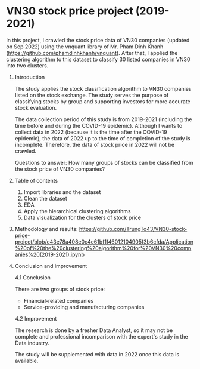 # VN30 stock price project (2019-2021)

In this project, I crawled the stock price data of VN30 companies (updated on Sep 2022) using the vnquant library of Mr. Pham Dinh Khanh (https://github.com/phamdinhkhanh/vnquant). After that, I applied the clustering algorithm to this dataset to classify 30 listed companies in VN30 into two clusters.

1. Introduction

    The study applies the stock classification algorithm to VN30 companies listed on the stock exchange. The study serves the purpose of classifying stocks by group and supporting investors for more accurate stock evaluation. 
    
    The data collection period of this study is from 2019-2021 (including the time before and during the COVID-19 epidemic). Although I wants to collect data in 2022 (because it is the time after the COVID-19 epidemic), the data of 2022 up to the time of completion of the study is incomplete. Therefore, the data of stock price in 2022 will not be crawled.
    
    Questions to answer: How many groups of stocks can be classified from the stock price of VN30 companies?

2. Table of contents

    1. Import libraries and the dataset
    2. Clean the dataset
    3. EDA
    4. Apply the hierarchical clustering algorithms
    5. Data visualization for the clusters of stock price
    
3. Methodology and results: https://github.com/TrungTo43/VN30-stock-price-project/blob/c43e78a408e0c4c61bf1f46012104905f3b6cfda/Application%20of%20the%20clustering%20algorithm%20for%20VN30%20companies%20(2019-2021).ipynb

4. Conclusion and improvement

    4.1 Conclusion 
    
    There are two groups of stock price: 
    
    - Financial-related companies
    - Service-providing and manufacturing companies
    
    4.2 Improvement
    
    The research is done by a fresher Data Analyst, so it may not be complete and professional incomparison with the expert's study in the Data industry.
    
    The study will be supplemented with data in 2022 once this data is available.
